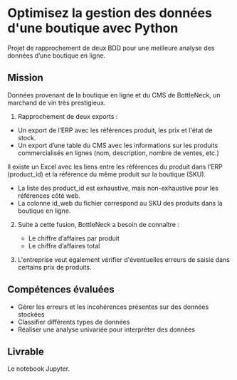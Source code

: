 # Optimisez la gestion des données d'une boutique avec Python
Projet de rapprochement de deux BDD pour une meilleure analyse des données d’une boutique en ligne.

## Mission

Données provenant de la boutique en ligne et du CMS de BottleNeck, un marchand de vin très prestigieux.

1. Rapprochement de deux exports :
  * Un export de l’ERP avec les références produit, les prix et l'état de stock.
  * Un export d’une table du CMS avec les informations sur les produits commercialisés en lignes (nom, description, nombre de ventes, etc.)

Il existe un Excel avec les liens entre les références du produit dans l’ERP (product_id) et la référence du même produit sur la boutique (SKU).
  * La liste des product_id est exhaustive, mais non-exhaustive pour les références côté web.
  * La colonne id_web du fichier correspond au SKU des produits dans la boutique en ligne.
    
2. Suite à cette fusion, BottleNeck a besoin de connaître :
    - Le chiffre d’affaires par produit
    - Le chiffre d’affaires total
      
3. L'entreprise veut également vérifier d'éventuelles erreurs de saisie dans certains prix de produits.
  
## Compétences évaluées

* Gérer les erreurs et les incohérences présentes sur des données stockées
* Classifier différents types de données
* Réaliser une analyse univariée pour interpréter des données

## Livrable

Le notebook Jupyter.
